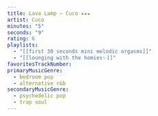 ```yaml
---
title: Lava Lamp — Cuco ★★★
artist: Cuco
minutes: "5"
seconds: "9"
rating: 6
playlists:
  - "[[first 30 seconds mini melodic orgasms]]"
  - "[[lounging with the homies✨]]"
favoritesTrackNumber:
primaryMusicGenre:
  - bedroom pop
  - alternative r&b
secondaryMusicGenre:
  - psychedelic pop
  - trap soul
---
```

